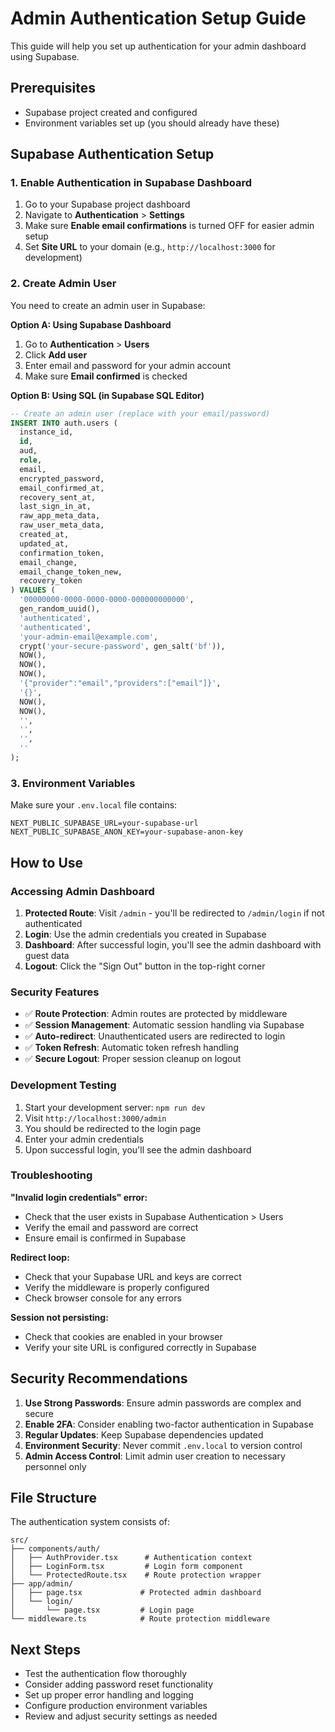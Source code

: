 # Admin Authentication Setup Guide

This guide will help you set up authentication for your admin dashboard using Supabase.

## Prerequisites

- Supabase project created and configured
- Environment variables set up (you should already have these)

## Supabase Authentication Setup

### 1. Enable Authentication in Supabase Dashboard

1. Go to your Supabase project dashboard
2. Navigate to **Authentication** > **Settings**
3. Make sure **Enable email confirmations** is turned OFF for easier admin setup
4. Set **Site URL** to your domain (e.g., `http://localhost:3000` for development)

### 2. Create Admin User

You need to create an admin user in Supabase:

**Option A: Using Supabase Dashboard**
1. Go to **Authentication** > **Users**
2. Click **Add user**
3. Enter email and password for your admin account
4. Make sure **Email confirmed** is checked

**Option B: Using SQL (in Supabase SQL Editor)**
```sql
-- Create an admin user (replace with your email/password)
INSERT INTO auth.users (
  instance_id,
  id,
  aud,
  role,
  email,
  encrypted_password,
  email_confirmed_at,
  recovery_sent_at,
  last_sign_in_at,
  raw_app_meta_data,
  raw_user_meta_data,
  created_at,
  updated_at,
  confirmation_token,
  email_change,
  email_change_token_new,
  recovery_token
) VALUES (
  '00000000-0000-0000-0000-000000000000',
  gen_random_uuid(),
  'authenticated',
  'authenticated',
  'your-admin-email@example.com',
  crypt('your-secure-password', gen_salt('bf')),
  NOW(),
  NOW(),
  NOW(),
  '{"provider":"email","providers":["email"]}',
  '{}',
  NOW(),
  NOW(),
  '',
  '',
  '',
  ''
);
```

### 3. Environment Variables

Make sure your `.env.local` file contains:

```env
NEXT_PUBLIC_SUPABASE_URL=your-supabase-url
NEXT_PUBLIC_SUPABASE_ANON_KEY=your-supabase-anon-key
```

## How to Use

### Accessing Admin Dashboard

1. **Protected Route**: Visit `/admin` - you'll be redirected to `/admin/login` if not authenticated
2. **Login**: Use the admin credentials you created in Supabase
3. **Dashboard**: After successful login, you'll see the admin dashboard with guest data
4. **Logout**: Click the "Sign Out" button in the top-right corner

### Security Features

- ✅ **Route Protection**: Admin routes are protected by middleware
- ✅ **Session Management**: Automatic session handling via Supabase
- ✅ **Auto-redirect**: Unauthenticated users are redirected to login
- ✅ **Token Refresh**: Automatic token refresh handling
- ✅ **Secure Logout**: Proper session cleanup on logout

### Development Testing

1. Start your development server: `npm run dev`
2. Visit `http://localhost:3000/admin`
3. You should be redirected to the login page
4. Enter your admin credentials
5. Upon successful login, you'll see the admin dashboard

### Troubleshooting

**"Invalid login credentials" error:**
- Check that the user exists in Supabase Authentication > Users
- Verify the email and password are correct
- Ensure email is confirmed in Supabase

**Redirect loop:**
- Check that your Supabase URL and keys are correct
- Verify the middleware is properly configured
- Check browser console for any errors

**Session not persisting:**
- Check that cookies are enabled in your browser
- Verify your site URL is configured correctly in Supabase

## Security Recommendations

1. **Use Strong Passwords**: Ensure admin passwords are complex and secure
2. **Enable 2FA**: Consider enabling two-factor authentication in Supabase
3. **Regular Updates**: Keep Supabase dependencies updated
4. **Environment Security**: Never commit `.env.local` to version control
5. **Admin Access Control**: Limit admin user creation to necessary personnel only

## File Structure

The authentication system consists of:

```
src/
├── components/auth/
│   ├── AuthProvider.tsx      # Authentication context
│   ├── LoginForm.tsx         # Login form component
│   └── ProtectedRoute.tsx    # Route protection wrapper
├── app/admin/
│   ├── page.tsx             # Protected admin dashboard
│   └── login/
│       └── page.tsx         # Login page
└── middleware.ts            # Route protection middleware
```

## Next Steps

- Test the authentication flow thoroughly
- Consider adding password reset functionality
- Set up proper error handling and logging
- Configure production environment variables
- Review and adjust security settings as needed 